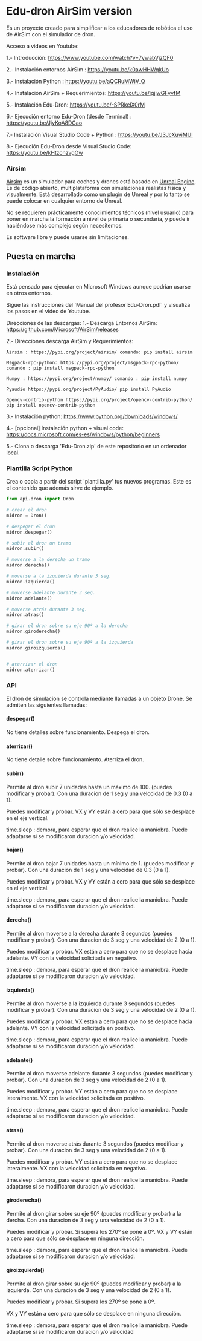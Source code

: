 # Edu-dron AirSim version
Es un proyecto creado para simplificar a los educadores de robótica el uso de AirSim con el simulador de dron.

Acceso a videos en Youtube:

 1.- Introducción: https://www.youtube.com/watch?v=7ywabVjzQF0
 
 2.- Instalación entornos AirSim : https://youtu.be/k0awHHWqkUo
 
 3.- Instalación Python : https://youtu.be/aQCRuMWiV_Q
 
 4.- Instalación AirSim + Requerimientos: https://youtu.be/igjjwGFyvfM
 
 5.- Instalación Edu-Dron: https://youtu.be/-SPRkelX0rM
 
 6.- Ejecución entorno Edu-Dron (desde Terminal) : https://youtu.be/JjvKoA8DGao
 
 7.- Instalación Visual Studio Code + Python : https://youtu.be/J3JcXuviMUI
 
 8.- Ejecución Edu-Dron desde Visual Studio Code: https://youtu.be/kHtzcnzvgOw



### Airsim
[Airsim](https://github.com/microsoft/AirSim) es un simulador para coches y drones está basado en [Unreal Engine](https://www.unrealengine.com/).
Es de código abierto, multiplataforma con simulaciones realistas física y visualmente.
Está desarrollado como un plugin de Unreal y por lo tanto se puede colocar en cualquier entorno de Unreal.

No se requieren prácticamente conocimientos técnicos (nivel usuario) para poner en marcha la formación a nivel de primaria o secundaria,
y puede ir haciéndose más complejo según necesitemos.

Es software libre y puede usarse sin limitaciones.

## Puesta en marcha
### Instalación
Está pensado para ejecutar en Microsoft Windows aunque podrían usarse en otros entornos.

Sigue las instrucciones del 'Manual del profesor Edu-Dron.pdf' y visualiza los pasos en el video de
Youtube.



Direcciones de las descargas: 
1.- Descarga Entornos AirSim: https://github.com/Microsoft/AirSim/releases 

2.- Direcciones descarga AirSim y Requerimientos: 

    Airsim : https://pypi.org/project/airsim/ comando: pip install airsim 
    
    Msgpack-rpc-python: https://pypi.org/project/msgpack-rpc-python/ comando : pip install msgpack-rpc-python 
    
    Numpy : https://pypi.org/project/numpy/ comando : pip install numpy 
    
    Pyaudio https://pypi.org/project/PyAudio/ pip install PyAudio 
    
    Opencv-contrib-python https://pypi.org/project/opencv-contrib-python/ pip install opencv-contrib-python
    
3.- Instalación python:		https://www.python.org/downloads/windows/

4.- [opcional] Instalación python + visual code: 			https://docs.microsoft.com/es-es/windows/python/beginners

5.- Clona o descarga 'Edu-Dron.zip' de este repositorio en un ordenador local.


### Plantilla Script Python

Crea o copia a partir del script 'plantilla.py' tus nuevos programas. Este es el contenido 
que además sirve de ejemplo.

```python
from api.dron import Dron

# crear el dron
midron = Dron()

# despegar el dron
midron.despegar()

# subir el dron un tramo
midron.subir()

# moverse a la derecha un tramo
midron.derecha()

# moverse a la izquierda durante 3 seg.
midron.izquierda()

# moverse adelante durante 3 seg.
midron.adelante()

# moverse atrás durante 3 seg.
midron.atras()

# girar el dron sobre su eje 90º a la derecha  
midron.giroderecha()

# girar el dron sobre su eje 90º a la izquierda  
midron.giroizquierda()


# aterrizar el dron
midron.aterrizar()
```

### API

El dron de simulación se controla mediante llamadas a un objeto Drone.
Se admiten las siguientes llamadas:

#### despegar()

No tiene detalles sobre funcionamiento. Despega el dron.

#### aterrizar()

No tiene detalle sobre funcionamiento. Aterriza el dron.

#### subir()

Permite al dron subir 7 unidades hasta un máximo de 100. (puedes modificar y probar). Con una duracion de 1 seg y una velocidad de 0.3 (0 a 1). 

Puedes modificar y probar. VX y VY están a cero para que sólo se desplace en el eje vertical.

time.sleep : demora, para esperar que el dron realice la maniobra. Puede adaptarse si se modificaron duracion y/o velocidad.

#### bajar()

Permite al dron bajar 7 unidades hasta un mínimo de 1. (puedes modificar y probar). Con una duracion de 1 seg y una velocidad de 0.3 (0 a 1). 

Puedes modificar y probar. VX y VY están a cero para que sólo se desplace en el eje vertical.

time.sleep : demora, para esperar que el dron realice la maniobra. Puede adaptarse si se modificaron duracion y/o velocidad.

#### derecha()

Permite al dron moverse a la derecha durante 3 segundos (puedes modificar y probar). Con una duracion de 3 seg y una velocidad de 2 (0 a 1). 

Puedes modificar y probar. VX están a cero para que no se desplace hacia adelante. VY con la velocidad solicitada en negativo.

time.sleep : demora, para esperar que el dron realice la maniobra. Puede adaptarse si se modificaron duracion y/o velocidad.

#### izquierda()

Permite al dron moverse a la izquierda durante 3 segundos (puedes modificar y probar). Con una duracion de 3 seg y una velocidad de 2 (0 a 1). 

Puedes modificar y probar. VX están a cero para que no se desplace hacia adelante. VY con la velocidad solicitada en positivo.

time.sleep : demora, para esperar que el dron realice la maniobra. Puede adaptarse si se modificaron duracion y/o velocidad.

#### adelante()

Permite al dron moverse adelante durante 3 segundos (puedes modificar y probar). Con una duracion de 3 seg y una velocidad de 2 (0 a 1). 

Puedes modificar y probar. VY están a cero para que no se desplace lateralmente. VX con la velocidad solicitada en positivo.

time.sleep : demora, para esperar que el dron realice la maniobra. Puede adaptarse si se modificaron duracion y/o velocidad.

#### atras()

Permite al dron moverse atrás durante 3 segundos (puedes modificar y probar). Con una duracion de 3 seg y una velocidad de 2 (0 a 1). 

Puedes modificar y probar. VY están a cero para que no se desplace lateralmente. VX con la velocidad solicitada en negativo.

time.sleep : demora, para esperar que el dron realice la maniobra. Puede adaptarse si se modificaron duracion y/o velocidad.

#### giroderecha()

Permite al dron girar sobre su eje 90º (puedes modificar y probar) a la dercha. Con una duracion de 3 seg y una velocidad de 2 (0 a 1). 

Puedes modificar y probar. Si supera los 270º se pone a 0º. VX y VY están a cero para que sólo se desplace en ninguna dirección.

time.sleep : demora, para esperar que el dron realice la maniobra. Puede adaptarse si se modificaron duracion y/o velocidad.

#### giroizquierda()

Permite al dron girar sobre su eje 90º (puedes modificar y probar) a la izquierda. Con una duracion de 3 seg y una velocidad de 2 (0 a 1). 

Puedes modificar y probar. Si supera los 270º se pone a 0º.

VX y VY están a cero para que sólo se desplace en ninguna dirección.

time.sleep : demora, para esperar que el dron realice la maniobra. Puede adaptarse si se modificaron duracion y/o velocidad




